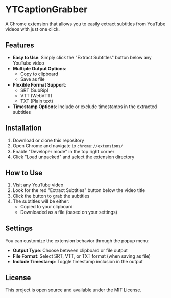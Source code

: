 # YTCaptionGrabber

A Chrome extension that allows you to easily extract subtitles from YouTube videos with just one click.

## Features

- **Easy to Use**: Simply click the "Extract Subtitles" button below any YouTube video
- **Multiple Output Options**: 
  - Copy to clipboard
  - Save as file
- **Flexible Format Support**:
  - SRT (SubRip)
  - VTT (WebVTT)
  - TXT (Plain text)
- **Timestamp Options**: Include or exclude timestamps in the extracted subtitles

## Installation

1. Download or clone this repository
2. Open Chrome and navigate to `chrome://extensions/`
3. Enable "Developer mode" in the top right corner
4. Click "Load unpacked" and select the extension directory

## How to Use

1. Visit any YouTube video
2. Look for the red "Extract Subtitles" button below the video title
3. Click the button to grab the subtitles
4. The subtitles will be either:
   - Copied to your clipboard
   - Downloaded as a file (based on your settings)

## Settings

You can customize the extension behavior through the popup menu:

- **Output Type**: Choose between clipboard or file output
- **File Format**: Select SRT, VTT, or TXT format (when saving as file)
- **Include Timestamp**: Toggle timestamp inclusion in the output

## License

This project is open source and available under the MIT License.

